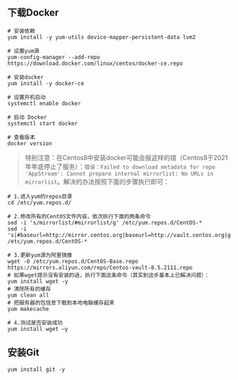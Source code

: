 ## 下载Docker

```shell
# 安装依赖
yum install -y yum-utils device-mapper-persistent-data lvm2

# 设置yum源
yum-config-manager --add-repo https://download.docker.com/linux/centos/docker-ce.repo

# 安装docker
yum install -y docker-ce

# 设置开机启动
systemctl enable docker

# 启动 Docker
systemctl start docker

# 查看版本
docker version

```

> 特别注意：在Centos8中安装docker可能会报这样的错（Centos8于2021年年底停止了服务）：`错误：Failed to download metadata for repo 'AppStream': Cannot prepare internal mirrorlist: No URLs in mirrorlist`。解决的办法按照下面的步骤执行即可：

```shell
# 1.进入yum的repos目录
cd /etc/yum.repos.d/

# 2.修改所有的CentOS文件内容，依次执行下面的两条命令
sed -i 's/mirrorlist/#mirrorlist/g' /etc/yum.repos.d/CentOS-*
sed -i 's|#baseurl=http://mirror.centos.org|baseurl=http://vault.centos.org|g' /etc/yum.repos.d/CentOS-*

# 3.更新yum源为阿里镜像
wget -O /etc/yum.repos.d/CentOS-Base.repo https://mirrors.aliyun.com/repo/Centos-vault-8.5.2111.repo
# 如果wget提示没有安装的话，执行下面这条命令（其实到这步基本上已解决问题）：
yum install wget -y
# 清除所有的缓存
yum clean all
# 把服务器的包信息下载到本地电脑缓存起来
yum makecache

# 4.测试是否安装成功
yum install wget –y
```



## 安装Git

```shell
yum install git -y
```


